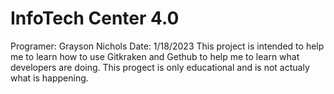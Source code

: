 # InfoTech Center 4.0


Programer: Grayson Nichols
Date: 1/18/2023
This project is intended to help me to learn how to use Gitkraken and Gethub to help me to learn what developers are doing. This progect is only educational and is not actualy what is happening.
